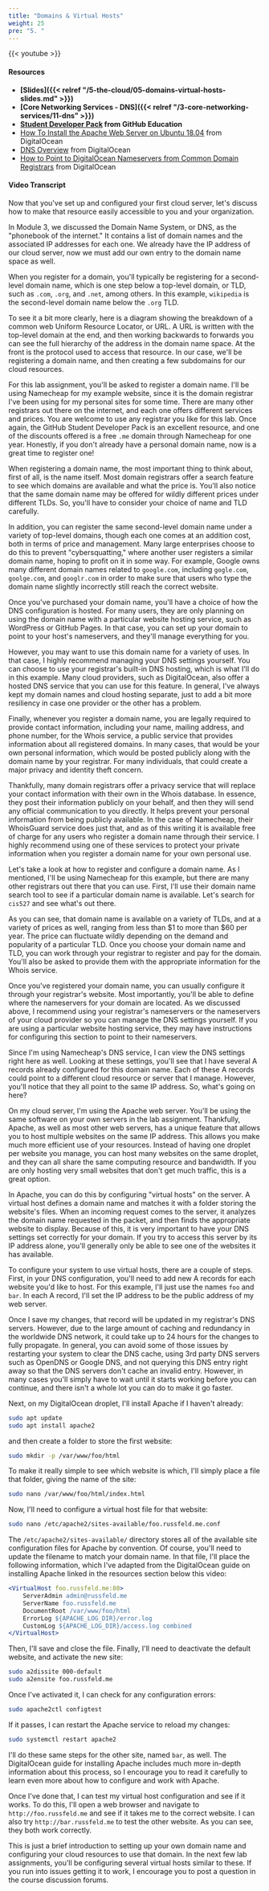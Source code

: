 ```yaml
---
title: "Domains & Virtual Hosts"
weight: 25
pre: "5. "
---
```


{{< youtube  >}}

#### Resources

* **[Slides]({{< relref "/5-the-cloud/05-domains-virtual-hosts-slides.md" >}})**
* **[Core Networking Services - DNS]({{< relref "/3-core-networking-services/11-dns" >}})**
* **[Student Developer Pack](https://education.github.com/pack) from GitHub Education**
* [How To Install the Apache Web Server on Ubuntu 18.04](https://www.digitalocean.com/community/tutorials/how-to-install-the-apache-web-server-on-ubuntu-18-04) from DigitalOcean
* [DNS Overview](https://www.digitalocean.com/docs/networking/dns/overview/) from DigitalOcean
* [How to Point to DigitalOcean Nameservers from Common Domain Registrars](https://www.digitalocean.com/community/tutorials/how-to-point-to-digitalocean-nameservers-from-common-domain-registrars#registrar-namecheap) from DigitalOcean

#### Video Transcript

Now that you've set up and configured your first cloud server, let's discuss how to make that resource easily accessible to you and your organization.

In Module 3, we discussed the Domain Name System, or DNS, as the "phonebook of the internet." It contains a list of domain names and the associated IP addresses for each one. We already have the IP address of our cloud server, now we must add our own entry to the domain name space as well.

When you register for a domain, you'll typically be registering for a second-level domain name, which is one step below a top-level domain, or TLD, such as `.com`, `.org`, and `.net`, among others. In this example, `wikipedia` is the second-level domain name below the `.org` TLD.

To see it a bit more clearly, here is a diagram showing the breakdown of a common web Uniform Resource Locator, or URL. A URL is written with the top-level domain at the end, and then working backwards to forwards you can see the full hierarchy of the address in the domain name space. At the front is the protocol used to access that resource. In our case, we'll be registering a domain name, and then creating a few subdomains for our cloud resources.

For this lab assignment, you'll be asked to register a domain name. I'll be using Namecheap for my example website, since it is the domain registrar I've been using for my personal sites for some time. There are many other registrars out there on the internet, and each one offers different services and prices. You are welcome to use any registrar you like for this lab. Once again, the GitHub Student Developer Pack is an excellent resource, and one of the discounts offered is a free `.me` domain through Namecheap for one year. Honestly, if you don't already have a personal domain name, now is a great time to register one!

When registering a domain name, the most important thing to think about, first of all, is the name itself. Most domain registrars offer a search feature to see which domains are available and what the price is. You'll also notice that the same domain name may be offered for wildly different prices under different TLDs. So, you'll have to consider your choice of name and TLD carefully.

In addition, you can register the same second-level domain name under a variety of top-level domains, though each one comes at an addition cost, both in terms of price and management. Many large enterprises choose to do this to prevent "cybersquatting," where another user registers a similar domain name, hoping to profit on it in some way. For example, Google owns many different domain names related to `google.com`, including `gogle.com`, `goolge.com`, and `googlr.com` in order to make sure that users who type the domain name slightly incorrectly still reach the correct website.

Once you've purchased your domain name, you'll have a choice of how the DNS configuration is hosted. For many users, they are only planning on using the domain name with a particular website hosting service, such as WordPress or GitHub Pages. In that case, you can set up your domain to point to your host's nameservers, and they'll manage everything for you.

However, you may want to use this domain name for a variety of uses. In that case, I highly recommend managing your DNS settings yourself. You can choose to use your registrar's built-in DNS hosting, which is what I'll do in this example. Many cloud providers, such as DigitalOcean, also offer a hosted DNS service that you can use for this feature. In general, I've always kept my domain names and cloud hosting separate, just to add a bit more resiliency in case one provider or the other has a problem.

Finally, whenever you register a domain name, you are legally required to provide contact information, including your name, mailing address, and phone number, for the Whois service, a public service that provides information about all registered domains. In many cases, that would be your own personal information, which would be posted publicly along with the domain name by your registrar. For many individuals, that could create a major privacy and identity theft concern.

Thankfully, many domain registrars offer a privacy service that will replace your contact information with their own in the Whois database. In essence, they post their information publicly on your behalf, and then they will send any official communication to you directly. It helps prevent your personal information from being publicly available. In the case of Namecheap, their WhoisGuard service does just that, and as of this writing it is available free of charge for any users who register a domain name through their service. I highly recommend using one of these services to protect your private information when you register a domain name for your own personal use.

Let's take a look at how to register and configure a domain name. As I mentioned, I'll be using Namecheap for this example, but there are many other registrars out there that you can use. First, I'll use their domain name search tool to see if a particular domain name is available. Let's search for `cis527` and see what's out there.

As you can see, that domain name is available on a variety of TLDs, and at a variety of prices as well, ranging from less than $1 to more than $60 per year. The price can fluctuate wildly depending on the demand and popularity of a particular TLD. Once you choose your domain name and TLD, you can work through your registrar to register and pay for the domain. You'll also be asked to provide them with the appropriate information for the Whois service.

Once you've registered your domain name, you can usually configure it through your registrar's website. Most importantly, you'll be able to define where the nameservers for your domain are located. As we discussed above, I recommend using your registrar's nameservers or the nameservers of your cloud provider so you can manage the DNS settings yourself. If you are using a particular website hosting service, they may have instructions for configuring this section to point to their nameservers.

Since I'm using Namecheap's DNS service, I can view the DNS settings right here as well. Looking at these settings, you'll see that I have several A records already configured for this domain name. Each of these A records could point to a different cloud resource or server that I manage. However, you'll notice that they all point to the same IP address. So, what's going on here?

On my cloud server, I'm using the Apache web server. You'll be using the same software on your own servers in the lab assignment. Thankfully, Apache, as well as most other web servers, has a unique feature that allows you to host multiple websites on the same IP address. This allows you make much more efficient use of your resources. Instead of having one droplet per website you manage, you can host many websites on the same droplet, and they can all share the same computing resource and bandwidth. If you are only hosting very small websites that don't get much traffic, this is a great option.

In Apache, you can do this by configuring "virtual hosts" on the server. A virtual host defines a domain name and matches it with a folder storing the website's files. When an incoming request comes to the server, it analyzes the domain name requested in the packet, and then finds the appropriate website to display. Because of this, it is very important to have your DNS settings set correctly for your domain. If you try to access this server by its IP address alone, you'll generally only be able to see one of the websites it has available.

To configure your system to use virtual hosts, there are a couple of steps. First, in your DNS configuration, you'll need to add new A records for each website you'd like to host. For this example, I'll just use the names `foo` and `bar`. In each A record, I'll set the IP address to be the public address of my web server.

Once I save my changes, that record will be updated in my registrar's DNS servers. However, due to the large amount of caching and redundancy in the worldwide DNS network, it could take up to 24 hours for the changes to fully propagate. In general, you can avoid some of those issues by restarting your system to clear the DNS cache, using 3rd party DNS servers such as OpenDNS or Google DNS, and not querying this DNS entry right away so that the DNS servers don't cache an invalid entry. However, in many cases you'll simply have to wait until it starts working before you can continue, and there isn't a whole lot you can do to make it go faster.

Next, on my DigitalOcean droplet, I'll install Apache if I haven't already:

```bash
sudo apt update
sudo apt install apache2
```

and then create a folder to store the first website:

```bash
sudo mkdir -p /var/www/foo/html
```

To make it really simple to see which website is which, I'll simply place a file that folder, giving the name of the site:

```bash
sudo nano /var/www/foo/html/index.html
```

Now, I'll need to configure a virtual host file for that website:

```bash
sudo nano /etc/apache2/sites-available/foo.russfeld.me.conf
```

The `/etc/apache2/sites-available/` directory stores all of the available site configuration files for Apache by convention. Of course, you'll need to update the filename to match your domain name. In that file, I'll place the following information, which I've adapted from the DigitalOcean guide on installing Apache linked in the resources section below this video:

```apache
<VirtualHost foo.russfeld.me:80>
    ServerAdmin admin@russfeld.me
    ServerName foo.russfeld.me
    DocumentRoot /var/www/foo/html
    ErrorLog ${APACHE_LOG_DIR}/error.log
    CustomLog ${APACHE_LOG_DIR}/access.log combined
</VirtualHost>
```

Then, I'll save and close the file. Finally, I'll need to deactivate the default website, and activate the new site:

```bash
sudo a2dissite 000-default
sudo a2ensite foo.russfeld.me
```

Once I've activated it, I can check for any configuration errors:

```bash
sudo apache2ctl configtest
```

If it passes, I can restart the Apache service to reload my changes:

```bash
sudo systemctl restart apache2
```

I'll do these same steps for the other site, named `bar`, as well. The DigitalOcean guide for installing Apache includes much more in-depth information about this process, so I encourage you to read it carefully to learn even more about how to configure and work with Apache.

Once I've done that, I can test my virtual host configuration and see if it works. To do this, I'll open a web browser and navigate to `http://foo.russfeld.me` and see if it takes me to the correct website. I can also try `http://bar.russfeld.me` to test the other website. As you can see, they both work correctly.

This is just a brief introduction to setting up your own domain name and configuring your cloud resources to use that domain. In the next few lab assignments, you'll be configuring several virtual hosts similar to these. If you run into issues getting it to work, I encourage you to post a question in the course discussion forums.
